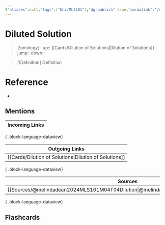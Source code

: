 ```yaml
---
{"aliases":null,"tags":["Uni/MLS101"],"dg-publish":true,"permalink":"/cards/diluted-solution/","dgPassFrontmatter":true}
---
```


# Diluted Solution

> [!ontology]-
> up:: [[Cards/Dilution of Solutions\|Dilution of Solutions]]
> jump:: 
> down:: 

> [!Definition] Definition
> 

# Reference
- 

## Mentions
| Incoming Links |
| -------------- |

{ .block-language-dataview}

| Outgoing Links                                            |
| --------------------------------------------------------- |
| [[Cards/Dilution of Solutions\|Dilution of Solutions]] |

{ .block-language-dataview}

| Sources                                                                                   |
| ----------------------------------------------------------------------------------------- |
| [[Sources/@melindadean2024MLS101M04T04Dilution\|@melindadean2024MLS101M04T04Dilution]] |

{ .block-language-dataview}

## Flashcards 
